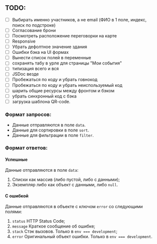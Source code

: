 ## TODO:

- [ ] Выбирать именно участников, а не email (ФИО в 1 поле, индекс, поиск по подстроке)
- [ ] Согласование брони
- [ ] Посмотреть расположение переговорки на карте
- [ ] Responsive
- [ ] Убрать дефолтное значение здания
- [ ] Ошибки бэка на UI формах
- [ ] Вынести список полей в переменные
- [ ] сохранять табу в урле для страницы "Мои события"
- [ ] типизация всего и вся
- [ ] JSDoc везде
- [ ] Пробежаться по коду и убрать говнокод
- [ ] Пробежаться по коду и убрать неиспользуемый код
- [ ] шарить общие ресурсы между фронтом и бэком
- [ ] убрать синхронный код с бэка
- [ ] загрузка шаблона QR-code.

### Формат запросов:

- Данные отправляются в поле `data`.
- Данные для сортировки в поле `sort`.
- Данные для фильтрации в поле `filter`.

### Формат ответов:

#### Успешные

Данные отправляются в поле `data`:
1. Списки как массив (либо пустой, либо с данными);
2. Экземпляр либо как объект с данными, либо `null`.

#### С ошибкой

Данные отправляются в объекте с ключом `error` со следующими полями:
1. `status` HTTP Status Code;
2. `message` Краткое сообщение об ошибке;
3. `stack` Стэк вызовов. Только в `env === development`;
4. `error` Оригинальный объект ошибки. Только в `env === development`.